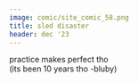 ```yaml
---
image: comic/site_comic_58.png
title: sled disaster
header: dec '23
---
```

practice makes perfect tho  
(its been 10 years tho -bluby)
